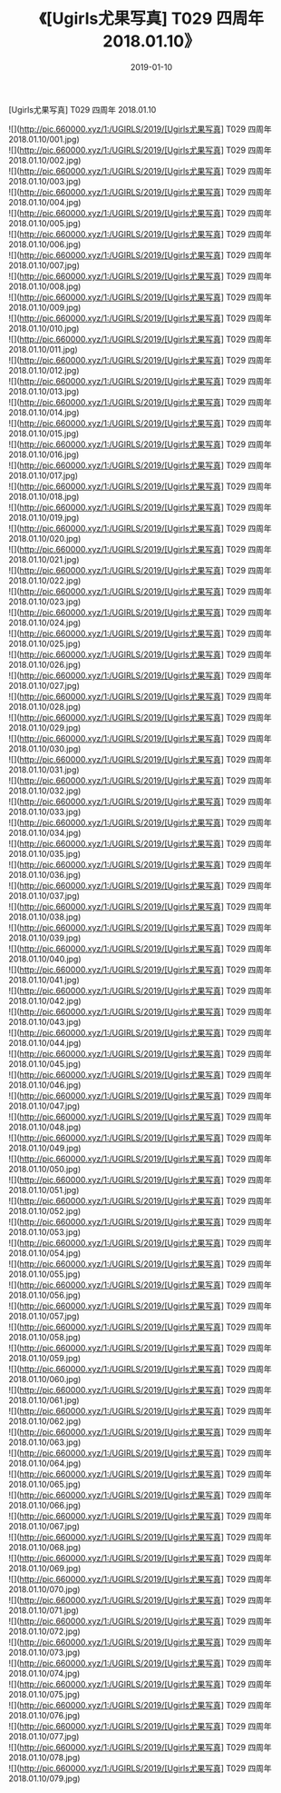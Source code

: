 ﻿---
layout: post
title:  《[Ugirls尤果写真] T029 四周年 2018.01.10》
date:   2019-01-10
img: http://pic.660000.xyz/1:/UGIRLS/2019/[Ugirls尤果写真] T029 四周年 2018.01.10/000.jpg
categories: [美女, 清纯, 唯美]
---

[Ugirls尤果写真] T029 四周年 2018.01.10

 ![](http://pic.660000.xyz/1:/UGIRLS/2019/[Ugirls尤果写真] T029 四周年 2018.01.10/001.jpg) <br>![](http://pic.660000.xyz/1:/UGIRLS/2019/[Ugirls尤果写真] T029 四周年 2018.01.10/002.jpg) <br>![](http://pic.660000.xyz/1:/UGIRLS/2019/[Ugirls尤果写真] T029 四周年 2018.01.10/003.jpg) <br>![](http://pic.660000.xyz/1:/UGIRLS/2019/[Ugirls尤果写真] T029 四周年 2018.01.10/004.jpg) <br>![](http://pic.660000.xyz/1:/UGIRLS/2019/[Ugirls尤果写真] T029 四周年 2018.01.10/005.jpg) <br>![](http://pic.660000.xyz/1:/UGIRLS/2019/[Ugirls尤果写真] T029 四周年 2018.01.10/006.jpg) <br>![](http://pic.660000.xyz/1:/UGIRLS/2019/[Ugirls尤果写真] T029 四周年 2018.01.10/007.jpg) <br>![](http://pic.660000.xyz/1:/UGIRLS/2019/[Ugirls尤果写真] T029 四周年 2018.01.10/008.jpg) <br>![](http://pic.660000.xyz/1:/UGIRLS/2019/[Ugirls尤果写真] T029 四周年 2018.01.10/009.jpg) <br>![](http://pic.660000.xyz/1:/UGIRLS/2019/[Ugirls尤果写真] T029 四周年 2018.01.10/010.jpg) <br>![](http://pic.660000.xyz/1:/UGIRLS/2019/[Ugirls尤果写真] T029 四周年 2018.01.10/011.jpg) <br>![](http://pic.660000.xyz/1:/UGIRLS/2019/[Ugirls尤果写真] T029 四周年 2018.01.10/012.jpg) <br>![](http://pic.660000.xyz/1:/UGIRLS/2019/[Ugirls尤果写真] T029 四周年 2018.01.10/013.jpg) <br>![](http://pic.660000.xyz/1:/UGIRLS/2019/[Ugirls尤果写真] T029 四周年 2018.01.10/014.jpg) <br>![](http://pic.660000.xyz/1:/UGIRLS/2019/[Ugirls尤果写真] T029 四周年 2018.01.10/015.jpg) <br>![](http://pic.660000.xyz/1:/UGIRLS/2019/[Ugirls尤果写真] T029 四周年 2018.01.10/016.jpg) <br>![](http://pic.660000.xyz/1:/UGIRLS/2019/[Ugirls尤果写真] T029 四周年 2018.01.10/017.jpg) <br>![](http://pic.660000.xyz/1:/UGIRLS/2019/[Ugirls尤果写真] T029 四周年 2018.01.10/018.jpg) <br>![](http://pic.660000.xyz/1:/UGIRLS/2019/[Ugirls尤果写真] T029 四周年 2018.01.10/019.jpg) <br>![](http://pic.660000.xyz/1:/UGIRLS/2019/[Ugirls尤果写真] T029 四周年 2018.01.10/020.jpg) <br>![](http://pic.660000.xyz/1:/UGIRLS/2019/[Ugirls尤果写真] T029 四周年 2018.01.10/021.jpg) <br>![](http://pic.660000.xyz/1:/UGIRLS/2019/[Ugirls尤果写真] T029 四周年 2018.01.10/022.jpg) <br>![](http://pic.660000.xyz/1:/UGIRLS/2019/[Ugirls尤果写真] T029 四周年 2018.01.10/023.jpg) <br>![](http://pic.660000.xyz/1:/UGIRLS/2019/[Ugirls尤果写真] T029 四周年 2018.01.10/024.jpg) <br>![](http://pic.660000.xyz/1:/UGIRLS/2019/[Ugirls尤果写真] T029 四周年 2018.01.10/025.jpg) <br>![](http://pic.660000.xyz/1:/UGIRLS/2019/[Ugirls尤果写真] T029 四周年 2018.01.10/026.jpg) <br>![](http://pic.660000.xyz/1:/UGIRLS/2019/[Ugirls尤果写真] T029 四周年 2018.01.10/027.jpg) <br>![](http://pic.660000.xyz/1:/UGIRLS/2019/[Ugirls尤果写真] T029 四周年 2018.01.10/028.jpg) <br>![](http://pic.660000.xyz/1:/UGIRLS/2019/[Ugirls尤果写真] T029 四周年 2018.01.10/029.jpg) <br>![](http://pic.660000.xyz/1:/UGIRLS/2019/[Ugirls尤果写真] T029 四周年 2018.01.10/030.jpg) <br>![](http://pic.660000.xyz/1:/UGIRLS/2019/[Ugirls尤果写真] T029 四周年 2018.01.10/031.jpg) <br>![](http://pic.660000.xyz/1:/UGIRLS/2019/[Ugirls尤果写真] T029 四周年 2018.01.10/032.jpg) <br>![](http://pic.660000.xyz/1:/UGIRLS/2019/[Ugirls尤果写真] T029 四周年 2018.01.10/033.jpg) <br>![](http://pic.660000.xyz/1:/UGIRLS/2019/[Ugirls尤果写真] T029 四周年 2018.01.10/034.jpg) <br>![](http://pic.660000.xyz/1:/UGIRLS/2019/[Ugirls尤果写真] T029 四周年 2018.01.10/035.jpg) <br>![](http://pic.660000.xyz/1:/UGIRLS/2019/[Ugirls尤果写真] T029 四周年 2018.01.10/036.jpg) <br>![](http://pic.660000.xyz/1:/UGIRLS/2019/[Ugirls尤果写真] T029 四周年 2018.01.10/037.jpg) <br>![](http://pic.660000.xyz/1:/UGIRLS/2019/[Ugirls尤果写真] T029 四周年 2018.01.10/038.jpg) <br>![](http://pic.660000.xyz/1:/UGIRLS/2019/[Ugirls尤果写真] T029 四周年 2018.01.10/039.jpg) <br>![](http://pic.660000.xyz/1:/UGIRLS/2019/[Ugirls尤果写真] T029 四周年 2018.01.10/040.jpg) <br>![](http://pic.660000.xyz/1:/UGIRLS/2019/[Ugirls尤果写真] T029 四周年 2018.01.10/041.jpg) <br>![](http://pic.660000.xyz/1:/UGIRLS/2019/[Ugirls尤果写真] T029 四周年 2018.01.10/042.jpg) <br>![](http://pic.660000.xyz/1:/UGIRLS/2019/[Ugirls尤果写真] T029 四周年 2018.01.10/043.jpg) <br>![](http://pic.660000.xyz/1:/UGIRLS/2019/[Ugirls尤果写真] T029 四周年 2018.01.10/044.jpg) <br>![](http://pic.660000.xyz/1:/UGIRLS/2019/[Ugirls尤果写真] T029 四周年 2018.01.10/045.jpg) <br>![](http://pic.660000.xyz/1:/UGIRLS/2019/[Ugirls尤果写真] T029 四周年 2018.01.10/046.jpg) <br>![](http://pic.660000.xyz/1:/UGIRLS/2019/[Ugirls尤果写真] T029 四周年 2018.01.10/047.jpg) <br>![](http://pic.660000.xyz/1:/UGIRLS/2019/[Ugirls尤果写真] T029 四周年 2018.01.10/048.jpg) <br>![](http://pic.660000.xyz/1:/UGIRLS/2019/[Ugirls尤果写真] T029 四周年 2018.01.10/049.jpg) <br>![](http://pic.660000.xyz/1:/UGIRLS/2019/[Ugirls尤果写真] T029 四周年 2018.01.10/050.jpg) <br>![](http://pic.660000.xyz/1:/UGIRLS/2019/[Ugirls尤果写真] T029 四周年 2018.01.10/051.jpg) <br>![](http://pic.660000.xyz/1:/UGIRLS/2019/[Ugirls尤果写真] T029 四周年 2018.01.10/052.jpg) <br>![](http://pic.660000.xyz/1:/UGIRLS/2019/[Ugirls尤果写真] T029 四周年 2018.01.10/053.jpg) <br>![](http://pic.660000.xyz/1:/UGIRLS/2019/[Ugirls尤果写真] T029 四周年 2018.01.10/054.jpg) <br>![](http://pic.660000.xyz/1:/UGIRLS/2019/[Ugirls尤果写真] T029 四周年 2018.01.10/055.jpg) <br>![](http://pic.660000.xyz/1:/UGIRLS/2019/[Ugirls尤果写真] T029 四周年 2018.01.10/056.jpg) <br>![](http://pic.660000.xyz/1:/UGIRLS/2019/[Ugirls尤果写真] T029 四周年 2018.01.10/057.jpg) <br>![](http://pic.660000.xyz/1:/UGIRLS/2019/[Ugirls尤果写真] T029 四周年 2018.01.10/058.jpg) <br>![](http://pic.660000.xyz/1:/UGIRLS/2019/[Ugirls尤果写真] T029 四周年 2018.01.10/059.jpg) <br>![](http://pic.660000.xyz/1:/UGIRLS/2019/[Ugirls尤果写真] T029 四周年 2018.01.10/060.jpg) <br>![](http://pic.660000.xyz/1:/UGIRLS/2019/[Ugirls尤果写真] T029 四周年 2018.01.10/061.jpg) <br>![](http://pic.660000.xyz/1:/UGIRLS/2019/[Ugirls尤果写真] T029 四周年 2018.01.10/062.jpg) <br>![](http://pic.660000.xyz/1:/UGIRLS/2019/[Ugirls尤果写真] T029 四周年 2018.01.10/063.jpg) <br>![](http://pic.660000.xyz/1:/UGIRLS/2019/[Ugirls尤果写真] T029 四周年 2018.01.10/064.jpg) <br>![](http://pic.660000.xyz/1:/UGIRLS/2019/[Ugirls尤果写真] T029 四周年 2018.01.10/065.jpg) <br>![](http://pic.660000.xyz/1:/UGIRLS/2019/[Ugirls尤果写真] T029 四周年 2018.01.10/066.jpg) <br>![](http://pic.660000.xyz/1:/UGIRLS/2019/[Ugirls尤果写真] T029 四周年 2018.01.10/067.jpg) <br>![](http://pic.660000.xyz/1:/UGIRLS/2019/[Ugirls尤果写真] T029 四周年 2018.01.10/068.jpg) <br>![](http://pic.660000.xyz/1:/UGIRLS/2019/[Ugirls尤果写真] T029 四周年 2018.01.10/069.jpg) <br>![](http://pic.660000.xyz/1:/UGIRLS/2019/[Ugirls尤果写真] T029 四周年 2018.01.10/070.jpg) <br>![](http://pic.660000.xyz/1:/UGIRLS/2019/[Ugirls尤果写真] T029 四周年 2018.01.10/071.jpg) <br>![](http://pic.660000.xyz/1:/UGIRLS/2019/[Ugirls尤果写真] T029 四周年 2018.01.10/072.jpg) <br>![](http://pic.660000.xyz/1:/UGIRLS/2019/[Ugirls尤果写真] T029 四周年 2018.01.10/073.jpg) <br>![](http://pic.660000.xyz/1:/UGIRLS/2019/[Ugirls尤果写真] T029 四周年 2018.01.10/074.jpg) <br>![](http://pic.660000.xyz/1:/UGIRLS/2019/[Ugirls尤果写真] T029 四周年 2018.01.10/075.jpg) <br>![](http://pic.660000.xyz/1:/UGIRLS/2019/[Ugirls尤果写真] T029 四周年 2018.01.10/076.jpg) <br>![](http://pic.660000.xyz/1:/UGIRLS/2019/[Ugirls尤果写真] T029 四周年 2018.01.10/077.jpg) <br>![](http://pic.660000.xyz/1:/UGIRLS/2019/[Ugirls尤果写真] T029 四周年 2018.01.10/078.jpg) <br>![](http://pic.660000.xyz/1:/UGIRLS/2019/[Ugirls尤果写真] T029 四周年 2018.01.10/079.jpg) <br>